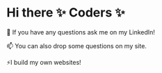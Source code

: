 # Hi there ✨ Coders ✨
💬 If you have any questions ask me on my LinkedIn!

📫 You can also drop some questions on my site.

⚡I build my own websites!
<!--
**MathiasvlThomasMore/MathiasvlThomasMore** is a ✨ _special_ ✨ repository because its `README.md` (this file) appears on your GitHub profile.

Here are some ideas to get you started:

- 🔭 I’m currently working on ...
- 🌱 I’m currently learning ...
- 👯 I’m looking to collaborate on ...
- 🤔 I’m looking for help with ...
- 💬 Ask me about ...
- 📫 How to reach me: ...
- 😄 Pronouns: ...
- ⚡ Fun fact: ...
-->
